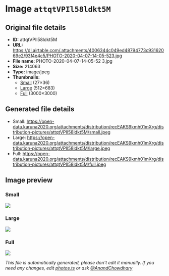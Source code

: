 # Image `attqtVPIl58ldkt5M`

## Original file details

- **ID:** attqtVPIl58ldkt5M
- **URL:** https://dl.airtable.com/.attachments/4006344c049ed48794773c93162069e2/93f4e4c5/PHOTO-2020-04-07-14-05-523.jpg
- **File name:** PHOTO-2020-04-07-14-05-52 3.jpg
- **Size:** 214063
- **Type:** image/jpeg
- **Thumbnails:**
  - [Small](https://dl.airtable.com/.attachmentThumbnails/dfd7547e57390f99b13db01aef2492f7/a35e3908) (27×36)
  - [Large](https://dl.airtable.com/.attachmentThumbnails/83449febf66988b189d30b5e910f0450/d1ac1274) (512×683)
  - [Full](https://dl.airtable.com/.attachmentThumbnails/9ed7b986d165c1ccf9ed1d50d4c0a99b/e50ace65) (3000×3000)

## Generated file details

- Small: https://open-data.karuna2020.org/attachments/distribution/recEAKS9kmh01mXrg/distribution-pictures/attqtVPIl58ldkt5M/small.jpeg
- Large: https://open-data.karuna2020.org/attachments/distribution/recEAKS9kmh01mXrg/distribution-pictures/attqtVPIl58ldkt5M/large.jpeg
- Full: https://open-data.karuna2020.org/attachments/distribution/recEAKS9kmh01mXrg/distribution-pictures/attqtVPIl58ldkt5M/full.jpeg

## Image preview

### Small

![](https://open-data.karuna2020.org/attachments/distribution/recEAKS9kmh01mXrg/distribution-pictures/attqtVPIl58ldkt5M/small.jpeg)

### Large

![](https://open-data.karuna2020.org/attachments/distribution/recEAKS9kmh01mXrg/distribution-pictures/attqtVPIl58ldkt5M/large.jpeg)

### Full

![](https://open-data.karuna2020.org/attachments/distribution/recEAKS9kmh01mXrg/distribution-pictures/attqtVPIl58ldkt5M/full.jpeg)

_This file is automatically generated, please don't edit it manually. If you need any changes, edit [photos.ts](/photos.ts) or ask [@AnandChowdhary](https://github.com/AnandChowdhary)_
